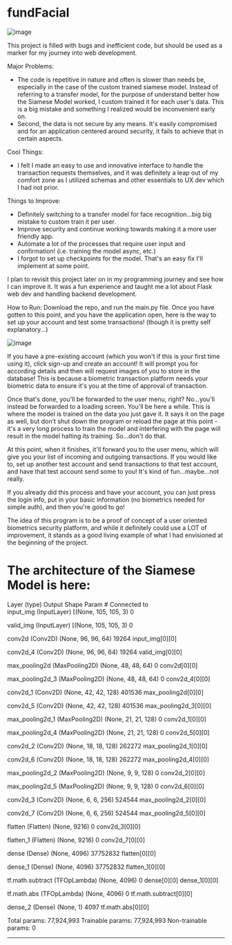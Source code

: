 # fundFacial
![image](https://user-images.githubusercontent.com/77950550/197428516-190b99f0-c579-444e-b25d-dace67f82509.png)

This project is filled with bugs and inefficient code, but should be used as a marker for my journey into web development. 

Major Problems:
- The code is repetitive in nature and often is slower than needs be, especially in the case of the custom trained siamese model. Instead of referring to a transfer model, for the purpose of understand better how the Siamese Model worked, I custom trained it for each user's data. This is a big mistake and something I realized would be inconvenient early on.
- Second, the data is not secure by any means. It's easily compromised and for an application centered around security, it fails to achieve that in certain aspects.

Cool Things:
- I felt I made an easy to use and innovative interface to handle the transaction requests themselves, and it was definitely a leap out of my comfort zone as I utilized schemas and other essentials to UX dev which I had not prior.

Things to Improve:
- Definitely switching to a transfer model for face recognition...big big mistake to custom train it per user.
- Improve security and continue working towards making it a more user friendly app.
- Automate a lot of the processes that require user input and confirmation! (i.e. training the model async, etc.)
- I forgot to set up checkpoints for the model. That's an easy fix I'll implement at some point.

I plan to revisit this project later on in my programming journey and see how I can improve it. It was a fun experience and taught me a lot about Flask web dev and handling backend development.

How to Run:
Download the repo, and run the main.py file. Once you have gotten to this point, and you have the application open, here is the way to set up your account and test some transactions! (though it is pretty self explanatory...)

![image](https://user-images.githubusercontent.com/77950550/197429316-53171bd7-db68-4d32-bc8a-d78cf28d4e9d.png)

If you have a pre-existing account (which you won't if this is your first time using it), click sign-up and create an account! It will prompt you for according details and then will request images of you to store in the database! This is because a biometric transaction platform needs your biometric data to ensure it's you at the time of approval of transaction. 

Once that's done, you'll be forwarded to the user menu, right? No...you'll instead be forwarded to a loading screen. You'll be here a while. This is where the model is trained on the data you just gave it. It says it on the page as well, but don't shut down the program or reload the page at this point - it's a very long process to train the model and interfering with the page will result in the model halting its training. So...don't do that.

At this point, when it finishes, it'll forward you to the user menu, which will give you your list of incoming and outgoing transactions. If you would like to, set up another test account and send transactions to that test account, and have that test account send some to you! It's kind of fun...maybe...not really.

If you already did this process and have your account, you can just press the login info, put in your basic information (no biometrics needed for simple auth), and then you're good to go!

The idea of this program is to be a proof of concept of a user oriented biometrics security platform, and while it definitely could use a LOT of improvement, it stands as a good living example of what I had envisioned at the beginning of the project.

# The architecture of the Siamese Model is here:

Layer (type)                    Output Shape         Param #     Connected to<br>
input_img (InputLayer)          [(None, 105, 105, 3) 0

valid_img (InputLayer)          [(None, 105, 105, 3) 0

conv2d (Conv2D)                 (None, 96, 96, 64)   19264       input_img[0][0]

conv2d_4 (Conv2D)               (None, 96, 96, 64)   19264       valid_img[0][0]

max_pooling2d (MaxPooling2D)    (None, 48, 48, 64)   0           conv2d[0][0]

max_pooling2d_3 (MaxPooling2D)  (None, 48, 48, 64)   0           conv2d_4[0][0]

conv2d_1 (Conv2D)               (None, 42, 42, 128)  401536      max_pooling2d[0][0]

conv2d_5 (Conv2D)               (None, 42, 42, 128)  401536      max_pooling2d_3[0][0]

max_pooling2d_1 (MaxPooling2D)  (None, 21, 21, 128)  0           conv2d_1[0][0]

max_pooling2d_4 (MaxPooling2D)  (None, 21, 21, 128)  0           conv2d_5[0][0]

conv2d_2 (Conv2D)               (None, 18, 18, 128)  262272      max_pooling2d_1[0][0]

conv2d_6 (Conv2D)               (None, 18, 18, 128)  262272      max_pooling2d_4[0][0]

max_pooling2d_2 (MaxPooling2D)  (None, 9, 9, 128)    0           conv2d_2[0][0]

max_pooling2d_5 (MaxPooling2D)  (None, 9, 9, 128)    0           conv2d_6[0][0]

conv2d_3 (Conv2D)               (None, 6, 6, 256)    524544      max_pooling2d_2[0][0]

conv2d_7 (Conv2D)               (None, 6, 6, 256)    524544      max_pooling2d_5[0][0]

flatten (Flatten)               (None, 9216)         0           conv2d_3[0][0]

flatten_1 (Flatten)             (None, 9216)         0           conv2d_7[0][0]

dense (Dense)                   (None, 4096)         37752832    flatten[0][0]

dense_1 (Dense)                 (None, 4096)         37752832    flatten_1[0][0]

tf.math.subtract (TFOpLambda)   (None, 4096)         0           dense[0][0]
                                                                 dense_1[0][0]
                                                                 
tf.math.abs (TFOpLambda)        (None, 4096)         0           tf.math.subtract[0][0]

dense_2 (Dense)                 (None, 1)            4097        tf.math.abs[0][0]

Total params: 77,924,993
Trainable params: 77,924,993
Non-trainable params: 0
__________________________________________________________________________________________________
